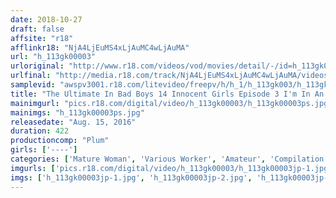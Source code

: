 ```yaml
---
date: 2018-10-27
draft: false
affsite: "r18"
afflinkr18: "NjA4LjEuMS4xLjAuMC4wLjAuMA"
url: "h_113gk00003"
urloriginal: "http://www.r18.com/videos/vod/movies/detail/-/id=h_113gk00003"
urlfinal: "http://media.r18.com/track/NjA4LjEuMS4xLjAuMC4wLjAuMA/videos/vod/movies/detail/-/id=h_113gk00003"
samplevid: "awspv3001.r18.com/litevideo/freepv/h/h_1/h_113gk003/h_113gk003_dmb_w.mp4"
title: "The Ultimate In Bad Boys 14 Innocent Girls Episode 3 I'm In An AV Video! Crazy Amateur Ladies Will Spread Their Legs For A Couple Hundred Bucks! 7 Hours"
mainimgurl: "pics.r18.com/digital/video/h_113gk00003/h_113gk00003ps.jpg"
mainimgs: "h_113gk00003ps.jpg"
releasedate: "Aug. 15, 2016"
duration: 422
productioncomp: "Plum"
girls: ['----']
categories: ['Mature Woman', 'Various Worker', 'Amateur', 'Compilation', 'Over 4 Hours', 'Hi-Def']
imgurls: ['pics.r18.com/digital/video/h_113gk00003/h_113gk00003jp-1.jpg', 'pics.r18.com/digital/video/h_113gk00003/h_113gk00003jp-2.jpg', 'pics.r18.com/digital/video/h_113gk00003/h_113gk00003jp-3.jpg', 'pics.r18.com/digital/video/h_113gk00003/h_113gk00003jp-4.jpg', 'pics.r18.com/digital/video/h_113gk00003/h_113gk00003jp-5.jpg', 'pics.r18.com/digital/video/h_113gk00003/h_113gk00003jp-6.jpg', 'pics.r18.com/digital/video/h_113gk00003/h_113gk00003jp-7.jpg', 'pics.r18.com/digital/video/h_113gk00003/h_113gk00003jp-8.jpg', 'pics.r18.com/digital/video/h_113gk00003/h_113gk00003jp-9.jpg', 'pics.r18.com/digital/video/h_113gk00003/h_113gk00003jp-10.jpg', 'pics.r18.com/digital/video/h_113gk00003/h_113gk00003jp-11.jpg', 'pics.r18.com/digital/video/h_113gk00003/h_113gk00003jp-12.jpg', 'pics.r18.com/digital/video/h_113gk00003/h_113gk00003jp-13.jpg', 'pics.r18.com/digital/video/h_113gk00003/h_113gk00003jp-14.jpg', 'pics.r18.com/digital/video/h_113gk00003/h_113gk00003jp-15.jpg', 'pics.r18.com/digital/video/h_113gk00003/h_113gk00003jp-16.jpg', 'pics.r18.com/digital/video/h_113gk00003/h_113gk00003jp-17.jpg', 'pics.r18.com/digital/video/h_113gk00003/h_113gk00003jp-18.jpg', 'pics.r18.com/digital/video/h_113gk00003/h_113gk00003jp-19.jpg', 'pics.r18.com/digital/video/h_113gk00003/h_113gk00003jp-20.jpg']
imgs: ['h_113gk00003jp-1.jpg', 'h_113gk00003jp-2.jpg', 'h_113gk00003jp-3.jpg', 'h_113gk00003jp-4.jpg', 'h_113gk00003jp-5.jpg', 'h_113gk00003jp-6.jpg', 'h_113gk00003jp-7.jpg', 'h_113gk00003jp-8.jpg', 'h_113gk00003jp-9.jpg', 'h_113gk00003jp-10.jpg', 'h_113gk00003jp-11.jpg', 'h_113gk00003jp-12.jpg', 'h_113gk00003jp-13.jpg', 'h_113gk00003jp-14.jpg', 'h_113gk00003jp-15.jpg', 'h_113gk00003jp-16.jpg', 'h_113gk00003jp-17.jpg', 'h_113gk00003jp-18.jpg', 'h_113gk00003jp-19.jpg', 'h_113gk00003jp-20.jpg']
---
```

